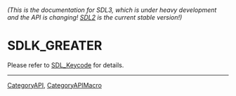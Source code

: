 ###### (This is the documentation for SDL3, which is under heavy development and the API is changing! [SDL2](https://wiki.libsdl.org/SDL2/) is the current stable version!)
# SDLK_GREATER

Please refer to [SDL_Keycode](SDL_Keycode) for details.

----
[CategoryAPI](CategoryAPI), [CategoryAPIMacro](CategoryAPIMacro)

